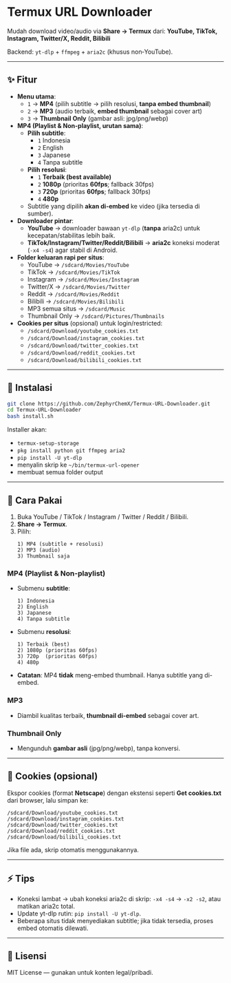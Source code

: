 # Termux URL Downloader
Mudah download video/audio via **Share → Termux** dari:
**YouTube, TikTok, Instagram, Twitter/X, Reddit, Bilibili**

Backend: `yt-dlp` + `ffmpeg` + `aria2c` (khusus non‑YouTube).

---

## ✨ Fitur
- **Menu utama**:
  - `1` → **MP4** (pilih subtitle → pilih resolusi, **tanpa embed thumbnail**)
  - `2` → **MP3** (audio terbaik, **embed thumbnail** sebagai cover art)
  - `3` → **Thumbnail Only** (gambar asli: jpg/png/webp)
- **MP4 (Playlist & Non-playlist, urutan sama)**:
  - **Pilih subtitle**:
    - `1` Indonesia
    - `2` English
    - `3` Japanese
    - `4` Tanpa subtitle
  - **Pilih resolusi**:
    - `1` **Terbaik (best available)**
    - `2` **1080p** (prioritas **60fps**; fallback 30fps)
    - `3` **720p** (prioritas **60fps**; fallback 30fps)
    - `4` **480p**
  - Subtitle yang dipilih **akan di-embed** ke video (jika tersedia di sumber).
- **Downloader pintar**:
  - **YouTube** → downloader bawaan `yt-dlp` (**tanpa** aria2c) untuk kecepatan/stabilitas lebih baik.
  - **TikTok/Instagram/Twitter/Reddit/Bilibili** → **aria2c** koneksi moderat (`-x4 -s4`) agar stabil di Android.
- **Folder keluaran rapi per situs**:
  - YouTube → `/sdcard/Movies/YouTube`
  - TikTok → `/sdcard/Movies/TikTok`
  - Instagram → `/sdcard/Movies/Instagram`
  - Twitter/X → `/sdcard/Movies/Twitter`
  - Reddit → `/sdcard/Movies/Reddit`
  - Bilibili → `/sdcard/Movies/Bilibili`
  - MP3 semua situs → `/sdcard/Music`
  - Thumbnail Only → `/sdcard/Pictures/Thumbnails`
- **Cookies per situs** (opsional) untuk login/restricted:
  - `/sdcard/Download/youtube_cookies.txt`
  - `/sdcard/Download/instagram_cookies.txt`
  - `/sdcard/Download/twitter_cookies.txt`
  - `/sdcard/Download/reddit_cookies.txt`
  - `/sdcard/Download/bilibili_cookies.txt`

---

## 🚀 Instalasi
```bash
git clone https://github.com/ZephyrChemX/Termux-URL-Downloader.git
cd Termux-URL-Downloader
bash install.sh
```
Installer akan:
- `termux-setup-storage`
- `pkg install python git ffmpeg aria2`
- `pip install -U yt-dlp`
- menyalin skrip ke `~/bin/termux-url-opener`
- membuat semua folder output

---

## 📖 Cara Pakai
1. Buka YouTube / TikTok / Instagram / Twitter / Reddit / Bilibili.
2. **Share → Termux**.
3. Pilih:
   ```
   1) MP4 (subtitle + resolusi)
   2) MP3 (audio)
   3) Thumbnail saja
   ```

### MP4 (Playlist & Non-playlist)
- Submenu **subtitle**:
  ```
  1) Indonesia
  2) English
  3) Japanese
  4) Tanpa subtitle
  ```
- Submenu **resolusi**:
  ```
  1) Terbaik (best)
  2) 1080p (prioritas 60fps)
  3) 720p  (prioritas 60fps)
  4) 480p
  ```
- **Catatan**: MP4 **tidak** meng-embed thumbnail. Hanya subtitle yang di-embed.

### MP3
- Diambil kualitas terbaik, **thumbnail di-embed** sebagai cover art.

### Thumbnail Only
- Mengunduh **gambar asli** (jpg/png/webp), tanpa konversi.

---

## 🔑 Cookies (opsional)
Ekspor cookies (format **Netscape**) dengan ekstensi seperti **Get cookies.txt** dari browser, lalu simpan ke:
```
/sdcard/Download/youtube_cookies.txt
/sdcard/Download/instagram_cookies.txt
/sdcard/Download/twitter_cookies.txt
/sdcard/Download/reddit_cookies.txt
/sdcard/Download/bilibili_cookies.txt
```
Jika file ada, skrip otomatis menggunakannya.

---

## ⚡ Tips
- Koneksi lambat → ubah koneksi aria2c di skrip: `-x4 -s4` → `-x2 -s2`, atau matikan aria2c total.
- Update yt-dlp rutin: `pip install -U yt-dlp`.
- Beberapa situs tidak menyediakan subtitle; jika tidak tersedia, proses embed otomatis dilewati.

---

## 🧾 Lisensi
MIT License — gunakan untuk konten legal/pribadi.

